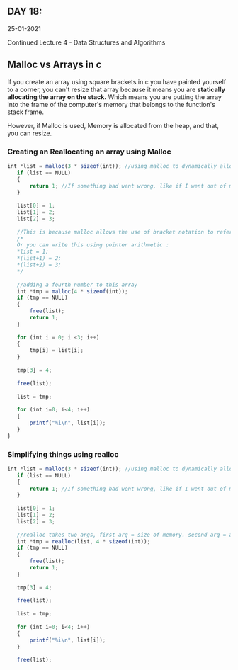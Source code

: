 ## DAY 18:

25-01-2021

Continued Lecture 4 - Data Structures and Algorithms

## Malloc vs Arrays in c

If you create an array using square brackets in c you have painted yourself to a corner, you can't resize that array because it means you are **statically allocating the array on the stack.** Which means you are putting the array into the frame of the computer's memory that belongs to the function's stack frame.

However, if Malloc is used, Memory is allocated from the heap, and that, you can resize.

### Creating an Reallocating an array using Malloc

```jsx
int *list = malloc(3 * sizeof(int)); //using malloc to dynamically allocate the array called list having the size of 3.
   if (list == NULL)
   {
       return 1; //If something bad went wrong, like if I went out of memory all together
   }
   
   list[0] = 1;
   list[1] = 2;
   list[2] = 3;
   
   //This is because malloc allows the use of bracket notation to reference allocated memory becasue its a contiguous chuck of memory like an array is.
   /*
   Or you can write this using pointer arithmetic :
   *list = 1;
   *(list+1) = 2;
   *(list+2) = 3;
   */
   
   //adding a fourth number to this array
   int *tmp = malloc(4 * sizeof(int));
   if (tmp == NULL)
   {
       free(list);
       return 1;
   }
   
   for (int i = 0; i <3; i++)
   {
       tmp[i] = list[i];
   }
   
   tmp[3] = 4;
   
   free(list);
   
   list = tmp;
   
   for (int i=0; i<4; i++)
   {
       printf("%i\n", list[i]);
   }
}
```

### Simplifying things using realloc

```jsx
int *list = malloc(3 * sizeof(int)); //using malloc to dynamically allocate the array called list having the size of 3.
   if (list == NULL)
   {
       return 1; //If something bad went wrong, like if I went out of memory all together
   }
   
   list[0] = 1;
   list[1] = 2;
   list[2] = 3;
   
   //realloc takes two args, first arg = size of memory. second arg = address of already allocated memory
   int *tmp = realloc(list, 4 * sizeof(int));
   if (tmp == NULL)
   {
       free(list);
       return 1;
   }
   
   tmp[3] = 4;
   
   free(list);
   
   list = tmp;
   
   for (int i=0; i<4; i++)
   {
       printf("%i\n", list[i]);
   }
   
   free(list);
```
